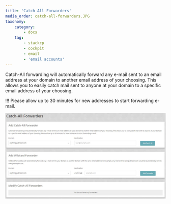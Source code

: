 ```yaml
---
title: 'Catch-All Forwarders'
media_order: catch-all-forwarders.JPG
taxonomy:
    category:
        - docs
    tag:
        - stackcp
        - cockpit
        - email
        - 'email accounts'
---
```


Catch-All forwarding will automatically forward any e-mail sent to an email address at your domain to another email address of your choosing. This allows you to easily catch mail sent to anyone at your domain to a specific email address of your choosing. 

!!! Please allow up to 30 minutes for new addresses to start forwarding e-mail.

![](catch-all-forwarders.JPG)